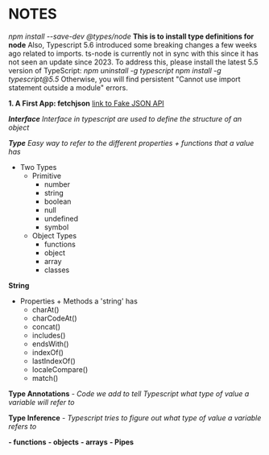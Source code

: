 # NOTES

_npm install --save-dev @types/node_
**This is to install type definitions for node**
Also, Typescript 5.6 introduced some breaking changes a few weeks ago related to imports. ts-node is currently not in sync with this since it has not seen an update since 2023.
To address this, please install the latest 5.5 version of TypeScript:
_npm uninstall -g typescript_
_npm install -g typescript@5.5_
Otherwise, you will find persistent "Cannot use import statement outside a module" errors.

**1. A First App: fetchjson**
[link to Fake JSON API](https://jsonplaceholder.typicode.com/)

**_Interface_**
_Interface in typescript are used to define the structure of an object_

**_Type_**
_Easy way to refer to the different properties + functions that a value has_
- Two Types
    - Primitive
        - number
        - string
        - boolean
        - null
        - undefined
        - symbol
    - Object Types
        - functions
        - object
        - array
        - classes

**String**

- Properties + Methods a 'string' has
  - charAt()
  - charCodeAt()
  - concat()
  - includes()
  - endsWith()
  - indexOf()
  - lastIndexOf()
  - localeCompare()
  - match()

**Type Annotations**
*- Code we add to tell Typescript what type of value a variable will refer to*

**Type Inference**
*- Typescript tries to figure out what type of value a variable refers to*

**- functions**
**- objects**
**- arrays**
**- Pipes**


